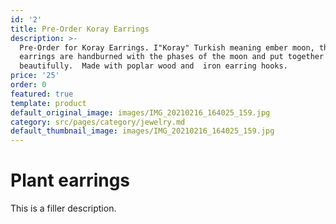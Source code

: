 ```yaml
---
id: '2'
title: Pre-Order Koray Earrings
description: >-
  Pre-Order for Koray Earrings. I"Koray" Turkish meaning ember moon, these
  earrings are handburned with the phases of the moon and put together to dangle
  beautifully.  Made with poplar wood and  iron earring hooks.
price: '25'
order: 0
featured: true
template: product
default_original_image: images/IMG_20210216_164025_159.jpg
category: src/pages/category/jewelry.md
default_thumbnail_image: images/IMG_20210216_164025_159.jpg
---
```

# Plant earrings

This is a filler description.
